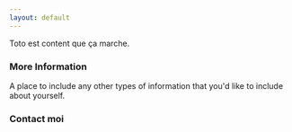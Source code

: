 ```yaml
---
layout: default
---
```


Toto est content que ça marche.

### More Information

A place to include any other types of information that you'd like to include about yourself.

### Contact moi
